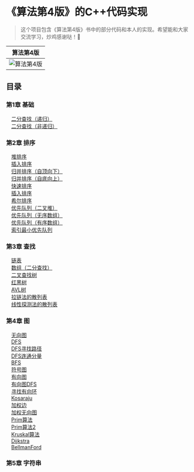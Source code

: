 《算法第4版》的C++代码实现
==========

>这个项目包含《算法第4版》书中的部分代码和本人的实现。希望能和大家交流学习，炒鸡感谢哒！🐶


|           算法第4版           |  
| :----------------------------: | 
| ![算法第4版](https://bkimg.cdn.bcebos.com/pic/3b292df5e0fe9925679fe8a53ea85edf8cb171b0?x-bce-process=image/resize,m_lfit,w_268,limit_1/format,f_jpg) | 

目录
----

### 第1章 基础
&emsp;[二分查找（递归）](https://github.com/LurenAA/Algorithms/blob/master/chapter1/BinarySearch.cpp)<br />
&emsp;[二分查找（非递归）](https://github.com/LurenAA/Algorithms/blob/master/chapter1/BinarySearch2.cpp)<br />

### 第2章 排序
&emsp;[堆排序](https://github.com/LurenAA/Algorithms/blob/master/chapter2/HeapSort.hpp)<br />
&emsp;[插入排序](https://github.com/LurenAA/Algorithms/blob/master/chapter2/Insertion.hpp)<br />
&emsp;[归并排序（自顶向下）](https://github.com/LurenAA/Algorithms/blob/master/chapter2/Merge.hpp)<br />
&emsp;[归并排序（自底向上）](https://github.com/LurenAA/Algorithms/blob/master/chapter2/Merge2.hpp)<br />
&emsp;[快速排序](https://github.com/LurenAA/Algorithms/blob/master/chapter2/Quick.hpp)<br />
&emsp;[插入排序](https://github.com/LurenAA/Algorithms/blob/master/chapter2/Selection.hpp)<br />
&emsp;[希尔排序](https://github.com/LurenAA/Algorithms/blob/master/chapter2/Shell.hpp)<br />
&emsp;[优先队列（二叉堆）](https://github.com/LurenAA/Algorithms/blob/master/chapter2/MaxPQ.cpp)<br />
&emsp;[优先队列（无序数组）](https://github.com/LurenAA/Algorithms/blob/master/chapter2/UnOrderArrayMaxPQ.cpp)<br />
&emsp;[优先队列（有序数组）](https://github.com/LurenAA/Algorithms/blob/master/chapter2/OrderArrayMaxPQ.cpp)<br />
&emsp;[索引最小优先队列](https://github.com/LurenAA/Algorithms/blob/master/chapter2/IndexMinPQ.hpp)<br />

### 第3章 查找
&emsp;[链表](https://github.com/LurenAA/Algorithms/blob/master/chapter3/SequentialSearchST.hpp)<br />
&emsp;[数组（二分查找）](https://github.com/LurenAA/Algorithms/blob/master/chapter3/BinarySearchST.hpp)<br />
&emsp;[二叉查找树](https://github.com/LurenAA/Algorithms/blob/master/chapter3/BST.hpp)<br />
&emsp;[红黑树](https://github.com/LurenAA/Algorithms/blob/master/chapter3/RedBlackBST.hpp)<br />
&emsp;[AVL树](https://github.com/LurenAA/Algorithms/blob/master/chapter3/AvlTree.hpp)<br />
&emsp;[拉链法的散列表](https://github.com/LurenAA/Algorithms/blob/master/chapter3/SeparateChainingHashST.hpp)<br />
&emsp;[线性探测法的散列表](https://github.com/LurenAA/Algorithms/blob/master/chapter3/LinearProbingHashST.hpp)<br />

### 第4章 图
&emsp;[无向图](https://github.com/LurenAA/Algorithms/blob/master/chapter4/Graph.hpp)<br />
&emsp;[DFS](https://github.com/LurenAA/Algorithms/blob/master/chapter4/DepthFirstSearch.hpp)<br />
&emsp;[DFS寻找路径](https://github.com/LurenAA/Algorithms/blob/master/chapter4/DepthFirstPaths.hpp)<br />
&emsp;[DFS连通分量](https://github.com/LurenAA/Algorithms/blob/master/chapter4/CC.hpp)<br />
&emsp;[BFS](https://github.com/LurenAA/Algorithms/blob/master/chapter4/BreadthFirstPaths.hpp)<br />
&emsp;[符号图](https://github.com/LurenAA/Algorithms/blob/master/chapter4/SymbolGraph.hpp)<br />
&emsp;[有向图](https://github.com/LurenAA/Algorithms/blob/master/chapter4/Digraph.hpp)<br />
&emsp;[有向图DFS](https://github.com/LurenAA/Algorithms/blob/master/chapter4/DirectedDFS.hpp)<br />
&emsp;[寻找有向环](https://github.com/LurenAA/Algorithms/blob/master/chapter4/DirectedCycle.hpp)<br />
&emsp;[Kosaraju](https://github.com/LurenAA/Algorithms/blob/master/chapter4/Kosaraju.hpp)<br />
&emsp;[加权边](https://github.com/LurenAA/Algorithms/blob/master/chapter4/Edge.hpp)<br />
&emsp;[加权无向图](https://github.com/LurenAA/Algorithms/blob/master/chapter4/EdgeWeightedGraph.hpp)<br />
&emsp;[Prim算法](https://github.com/LurenAA/Algorithms/blob/master/chapter4/PrimMST.hpp)<br />
&emsp;[Prim算法2](https://github.com/LurenAA/Algorithms/blob/master/chapter4/LazyPrimMST.hpp)<br />
&emsp;[Kruskal算法](https://github.com/LurenAA/Algorithms/blob/master/chapter4/Kruskal.hpp)<br />
&emsp;[Dijkstra](https://github.com/LurenAA/Algorithms/blob/master/chapter4/DijkstraSP.hpp)<br />
&emsp;[BellmanFord](https://github.com/LurenAA/Algorithms/blob/master/chapter4/BellmanFord.hpp)<br />

### 第5章 字符串
